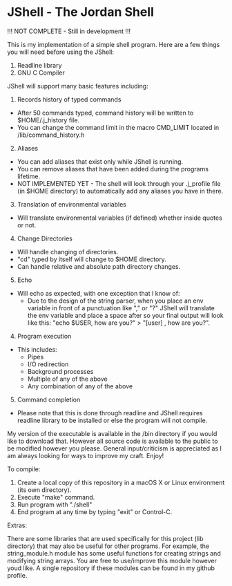 # JShell - The Jordan Shell

!!!  NOT COMPLETE - Still in development  !!!

This is my implementation of a simple shell program. Here are a few things you will need before using the JShell:

1. Readline library
2. GNU C Compiler

JShell will support many basic features including:

1. Records history of typed commands
  - After 50 commands typed, command history will be written to $HOME/.j_history file. 
  - You can change the command limit in the macro CMD_LIMIT located in /lib/command_history.h
  
 2. Aliases
  - You can add aliases that exist only while JShell is running.
  - You can remove aliases that have been added during the programs lifetime.
  - NOT IMPLEMENTED YET - The shell will look through your .j_profile file (in $HOME directory) to automatically add any  aliases you have in there. 
 
3. Translation of environmental variables
  - Will translate environmental variables (if defined) whether inside quotes or not.
  
4. Change Directories
  - Will handle changing of directories.
  - "cd" typed by itself will change to $HOME directory. 
  - Can handle relative and absolute path directory changes. 
  
5. Echo
  - Will echo as expected, with one exception that I know of:
    - Due to the design of the string parser, when you place an env variable in front of a punctuation like "," or "?" JShell     will translate the env variable and place a space after so your final output will look like this: "echo $USER, how are you?" > "[user] , how are you?".
    
4. Program execution
  - This includes:
    - Pipes
    - I/O redirection
    - Background processes
    - Multiple of any of the above
    - Any combination of any of the above
    
5. Command completion
  - Please note that this is done through readline and JShell requires readline library to be installed or else the program will not compile.

My version of the executable is available in the /bin directory if you would like to download that.
However all source code is available to the public to be modified however you please. General input/criticism
is appreciated as I am always looking for ways to improve my craft. Enjoy!

To compile:

1. Create a local copy of this repository in a macOS X or Linux environment (its own directory).
2. Execute "make" command. 
3. Run program with "./shell"
4. End program at any time by typing "exit" or Control-C.  
  
 Extras:
 
 There are some libraries that are used specifically for this project (lib directory) that may also be useful for other programs. For example, the string_module.h module has some useful functions for creating strings and modifying string arrays. You are free to use/improve this module however youd like. A single repository if these modules can be found in my github profile. 
